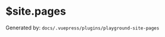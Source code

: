 ---
---
# $site.pages

Generated by: `docs/.vuepress/plugins/playground-site-pages`

<PlaygroundSitePagesJson/>
